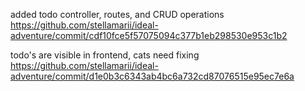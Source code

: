 added todo controller, routes, and CRUD operations
https://github.com/stellamarii/ideal-adventure/commit/cdf10fce5f57075094c377b1eb298530e953c1b2

todo's are visible in frontend, cats need fixing
https://github.com/stellamarii/ideal-adventure/commit/d1e0b3c6343ab4bc6a732cd87076515e95ec7e6a
